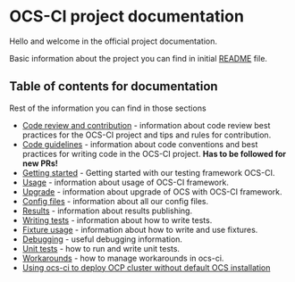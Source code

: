# OCS-CI project documentation

Hello and welcome in the official project documentation.

Basic information about the project you can find in initial [README](../README.md) file.

## Table of contents for documentation

Rest of the information you can find in those sections

* [Code review and contribution](code_review.md) - information about code
    review best practices for the OCS-CI project and tips and rules for
    contribution.
* [Code guidelines](coding_guidelines.md) - information about code conventions and
    best practices for writing code in the OCS-CI project.
    **Has to be followed for new PRs!**
* [Getting started](getting_started.md) - Getting started with our testing framework
    OCS-CI.
* [Usage](usage.md) - information about usage of OCS-CI framework.
* [Upgrade](upgrade.md) - information about upgrade of OCS with OCS-CI framework.
* [Config files](../conf/README.md) - information about all our config files.
* [Results](results.md) - information about results publishing.
* [Writing tests](writing_tests.md) - information about how to write tests.
* [Fixture usage](fixture_usage.md) - information about how to write and use
  fixtures.
* [Debugging](debugging.md) - useful debugging information.
* [Unit tests](unit_tests.md) - how to run and write unit tests.
* [Workarounds](workarounds.md) - how to manage workarounds in ocs-ci.
* [Using ocs-ci to deploy OCP cluster without default OCS
  installation](deployment_without_ocs.md)
